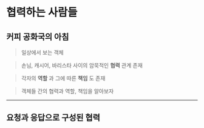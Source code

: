 # 협력하는 사람들
## 커피 공화국의 아침
> 일상에서 보는 객체

> 손님, 캐시어, 바리스타 사이의 암묵적인 __협력__ 관계 존재

> 각자의 __역할__ 과 그에 따른 __책임__ 도 존재

> 객체들 간의 협력과 역할, 책임을 알아보자
* * *
## 요청과 응답으로 구성된 협력

> 